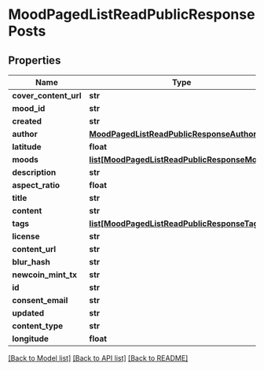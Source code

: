 # MoodPagedListReadPublicResponsePosts

## Properties
Name | Type | Description | Notes
------------ | ------------- | ------------- | -------------
**cover_content_url** | **str** |  | [optional] 
**mood_id** | **str** |  | [optional] 
**created** | **str** |  | [optional] 
**author** | [**MoodPagedListReadPublicResponseAuthor**](MoodPagedListReadPublicResponseAuthor.md) |  | [optional] 
**latitude** | **float** |  | [optional] 
**moods** | [**list[MoodPagedListReadPublicResponseMoods]**](MoodPagedListReadPublicResponseMoods.md) |  | [optional] 
**description** | **str** |  | [optional] 
**aspect_ratio** | **float** |  | [optional] 
**title** | **str** |  | [optional] 
**content** | **str** |  | [optional] 
**tags** | [**list[MoodPagedListReadPublicResponseTags]**](MoodPagedListReadPublicResponseTags.md) |  | [optional] 
**license** | **str** |  | [optional] 
**content_url** | **str** |  | [optional] 
**blur_hash** | **str** |  | [optional] 
**newcoin_mint_tx** | **str** |  | [optional] 
**id** | **str** |  | [optional] 
**consent_email** | **str** |  | [optional] 
**updated** | **str** |  | [optional] 
**content_type** | **str** |  | [optional] 
**longitude** | **float** |  | [optional] 

[[Back to Model list]](../README.md#documentation-for-models) [[Back to API list]](../README.md#documentation-for-api-endpoints) [[Back to README]](../README.md)


